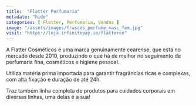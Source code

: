 ```yaml
---
title:  "Flatter Perfumaria"
metadate: "hide"
categories: [ Flatter, Perfumaria, Vendas ]
image: "/assets/images/frascos_perfume_masc_fem.jpg"
visit: "https://loja.infinitepay.io/flatterce"
---
```

A Flatter Cosméticos é uma marca genuinamente cearense, que está no mercado desde 2010, produzindo o que há de melhor no seguimento de perfumaria fina, cosméticos e higiene pessoal. 

Utiliza matéria prima importada para garantir fragrâncias ricas e complexas, com alta fixação e duração de até 24h.

Traz também linha completa de produtos para cuidados corporais em diversas linhas, uma delas é a sua!